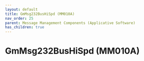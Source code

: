 ```yaml
---
layout: default
title: GmMsg232BusHiSpd (MM010A)
nav_order: 25
parent: Message Management Components (Applicative Software)
has_children: true
---
```

# GmMsg232BusHiSpd (MM010A)
